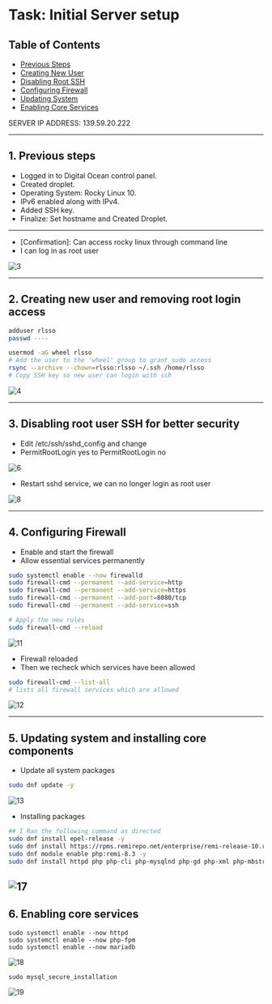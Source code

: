 # Task: Initial Server setup

## Table of Contents
- [Previous Steps](#1-previous-steps)
- [Creating New User](#2-creating-new-user-and-removing-root-login-access)
- [Disabling Root SSH](#3-disabling-root-user-ssh-for-better-security)
- [Configuring Firewall](#4-configuring-firewall)
- [Updating System](#5-updating-system-and-installing-core-components)
- [Enabling Core Services](#6-enabling-core-services)

SERVER IP ADDRESS: 139.59.20.222

---
## 1. Previous steps

- Logged in to Digital Ocean control panel.
- Created droplet.
- Operating System: Rocky Linux 10.
- IPv6 enabled along with IPv4.  
- Added SSH key. 
- Finalize: Set hostname and Created Droplet.  

---  

- [Confirmation]: Can access rocky linux through command line    
- I can log in as root user  

![3](./images/1/3.jpg)  

---

## 2. Creating new user and removing root login access

``` bash
adduser rlsso
passwd ----

usermod -aG wheel rlsso
# Add the user to the 'wheel' group to grant sudo access
rsync --archive --chown=rlsso:rlsso ~/.ssh /home/rlsso
# Copy SSH key so new user can login with ssh
```

![4](./images/1/4.jpg)

---

## 3. Disabling root user SSH for better security

- Edit /etc/ssh/sshd_config and change  
- PermitRootLogin yes to PermitRootLogin no

![6](./images/1/6.jpg)  

- Restart sshd service, we can no longer login as root user

![8](./images/1/8.jpg)

---  

## 4. Configuring Firewall
- Enable and start the firewall
- Allow essential services permanently
```bash
sudo systemctl enable --now firewalld
sudo firewall-cmd --permanent --add-service=http
sudo firewall-cmd --permanent --add-service=https
sudo firewall-cmd --permanent --add-port=8080/tcp 
sudo firewall-cmd --permanent --add-service=ssh

# Apply the new rules
sudo firewall-cmd --reload
```
![11](./images/1/11.jpg)  
- Firewall reloaded  
- Then we recheck which services have been allowed
```bash
sudo firewall-cmd --list-all
# lists all firewall services which are allowed
```
![12](./images/1/12.jpg)  

---

## 5. Updating system and installing core components
- Update all system packages
```bash
sudo dnf update -y
```
![13](./images/1/13.jpg)
- Installing packages
```bash
## I Ran the following command as directed
sudo dnf install epel-release -y
sudo dnf install https://rpms.remirepo.net/enterprise/remi-release-10.rpm -y
sudo dnf module enable php:remi-8.3 -y
sudo dnf install httpd php php-cli php-mysqlnd php-gd php-xml php-mbstring php-json php-fpm mariadb-server python3 python3-pip unzip wget -y
```
![17](./images/1/17.jpg)
---
## 6. Enabling core services
```
sudo systemctl enable --now httpd
sudo systemctl enable --now php-fpm
sudo systemctl enable --now mariadb
```
![18](./images/1/18.jpg)
```
sudo mysql_secure_installation
```
![19](./images/1/19.jpg)
